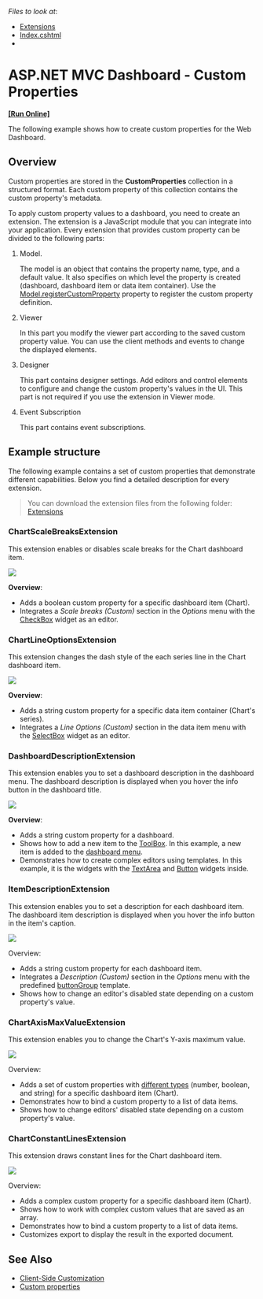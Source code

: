 *Files to look at*:
- [Extensions](./CS/AspMvcDashboardCustomPropertiesSample/Content/Extensions)
- [Index.cshtml](./CS/AspMvcDashboardCustomPropertiesSample/Views/Home/Index.cshtml)
- []()

# ASP.NET MVC Dashboard - Custom Properties
<!-- run online -->
**[[Run Online]](https://codecentral.devexpress.com/253062639/)**
<!-- run online end -->

The following example shows how to create custom properties for the Web Dashboard.

## Overview

Custom properties are stored in the **CustomProperties** collection in a structured format. Each custom property of this collection contains the custom property's metadata.

To apply custom property values to a dashboard, you need to create an extension. The extension is a JavaScript module that you can integrate into your application. Every extension that provides custom property can be divided to the following parts:

1. Model.

    The model is an object that contains the property name, type, and a default value. It also specifies on which level the property is created (dashboard, dashboard item or data item container). Use the [Model.registerCustomProperty](https://docs.devexpress.com/Dashboard/js-DevExpress.Dashboard.Model.registerCustomProperty-1?v=20.1) property to register the custom property definition.

2. Viewer

    In this part you modify the viewer part according to the saved custom property value. You can use the client methods and events to change the displayed elements.

3. Designer

    This part contains designer settings. Add editors and control elements to configure and change the custom property's values in the UI. This part is not required if you use the extension in Viewer mode.

4. Event Subscription

    This part contains event subscriptions.

## Example structure

The following example contains a set of custom properties that demonstrate different capabilities. Below you find a detailed description for every extension.

> You can download the extension files from the following folder: [Extensions](/CS/AspMvcDashboardCustomPropertiesSample/Content/Extensions)

### ChartScaleBreaksExtension

This extension enables or disables scale breaks for the Chart dashboard item.

![](images/ChartScaleBreaksExtension.png)

**Overview**:
- Adds a boolean custom property for a specific dashboard item (Chart).
- Integrates a _Scale breaks (Custom)_ section in the _Options_ menu with the [CheckBox](https://js.devexpress.com/DevExtreme/ApiReference/UI_Widgets/dxCheckBox/) widget as an editor.

### ChartLineOptionsExtension

This extension changes the dash style of the each series line in the Chart dashboard item.

![](images/ChartLineOptionsExtension.png)

**Overview**:
- Adds a string custom property for a specific data item container (Chart's series).
- Integrates a _Line Options (Custom)_ section in the data item menu with the [SelectBox](https://js.devexpress.com/DevExtreme/ApiReference/UI_Widgets/dxSelectBox/) widget as an editor.

### DashboardDescriptionExtension

This extension enables you to set a dashboard description in the dashboard menu. The dashboard description is displayed when you hover the info button in the dashboard title.

![](images/DashboardDescriptionExtension.png)

**Overview**:
- Adds a string custom property for a dashboard.
- Shows how to add a new item to the [ToolBox](https://docs.devexpress.com/Dashboard/117442/designer-and-viewer-applications/web-dashboard/ui-elements/toolbox?v=20.1). In this example, a new item is added to the [dashboard menu](https://docs.devexpress.com/Dashboard/117444/designer-and-viewer-applications/web-dashboard/ui-elements/dashboard-menu?v=20.1).
- Demonstrates how to create complex editors using templates. In this example, it is the [](https://js.devexpress.com/DevExtreme/ApiReference/UI_Widgets/dxPopup/) widgets with the [TextArea](https://js.devexpress.com/DevExtreme/ApiReference/UI_Widgets/dxTextArea/) and [Button](https://js.devexpress.com/DevExtreme/ApiReference/UI_Widgets/dxButtonGroup/) widgets inside.

### ItemDescriptionExtension

This extension enables you to set a description for each dashboard item. The dashboard item description is displayed when you hover the info button in the item's caption.

![](images/ItemDescriptionExtension.png)

Overview:
- Adds a string custom property for each dashboard item.
- Integrates a _Description (Custom)_ section in the _Options_ menu with the predefined [buttonGroup](https://docs.devexpress.com/Dashboard/js-DevExpress.Dashboard.Designer.FormItemTemplates?v=20.1#js_devexpress_dashboard_designer_formitemtemplates_buttongroup_static) template.
- Shows how to change an editor's disabled state depending on a custom property's value.

### ChartAxisMaxValueExtension

This extension enables you to change the Chart's Y-axis maximum value.

![](images/ChartAxisMaxValueExtension.png)

Overview:
- Adds a set of custom properties with [different types](https://docs.devexpress.com/Dashboard/js-DevExpress.Dashboard.Model.CustomPropertyMetadata?v=20.1#js_devexpress_dashboard_model_custompropertymetadata_valuetype) (number, boolean, and string) for a specific dashboard item (Chart).
- Demonstrates how to bind a custom property to a list of data items.
- Shows how to change editors' disabled state depending on a custom property's value.

### ChartConstantLinesExtension

This extension draws constant lines for the Chart dashboard item.

![](images/ChartConstantLinesExtension.png)

Overview:
- Adds a complex custom property for a specific dashboard item (Chart).
- Shows how to work with complex custom values that are saved as an array.
- Demonstrates how to bind a custom property to a list of data items.
- Customizes export to display the result in the exported document.

## See Also

- [Client-Side Customization](https://docs.devexpress.com/Dashboard/401701/designer-and-viewer-applications/web-dashboard/client-side-customization?v=20.1)
- [Custom properties](https://docs.devexpress.com/Dashboard/401702/designer-and-viewer-applications/web-dashboard/client-side-customization/custom-properties?v=20.1)
